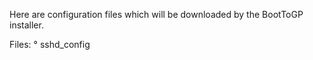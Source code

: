 Here are configuration files which will be downloaded by the BootToGP installer.

Files:
° sshd_config
